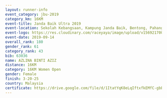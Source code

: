```yaml
---
layout: runner-info 
event_category: jbu-2019 
category_km: 16KM 
event-title: Janda Baik Ultra 2019  
event-location: Sekolah Kebangsaan, Kampung Janda Baik, Bentong, Pahang, Malaysia 
event-logo: https://res.cloudinary.com/raceyaya/image/upload/v1569217009/logo/janda-baik_vch1pc.jpg 
event-date: 2019-09-14 
overall_rank: 180
gender_rank: 61
category_rank: 43
bib: 63036
name: AZLINA BINTI AZIZ
distance: 16KM
category: 16KM Women Open
gender: Female
finish: 3-20-25
country: Malaysia
certificate: https://drive.google.com/file/d/1ItatYqK8eLqIftxfkEMfC-gbEPyYg1Vl/view?usp=sharing
---
```

